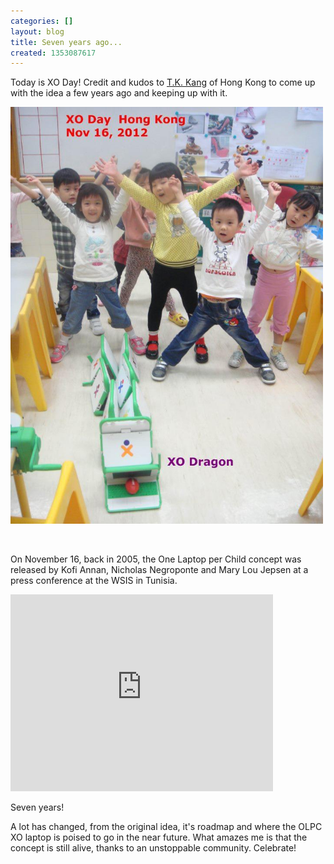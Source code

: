 ```yaml
---
categories: []
layout: blog
title: Seven years ago...
created: 1353087617
---
```

<p>Today is XO Day! Credit and kudos to <a href="http://www.nurturingeducation.com/management/tkkang.html" target="_blank">T.K. Kang</a> of Hong Kong to come up with the idea a few years ago and keeping up with it.</p>
<p><img alt="" src="/sites/default/files/u8/xoday-tkkang.jpg" style="width: 500px; height: 667px;" /></p>
<p>&nbsp;</p>
<p>On November 16, back in 2005, the One Laptop per Child concept was released by Kofi Annan, Nicholas Negroponte and Mary Lou Jepsen at a press conference at the WSIS in Tunisia.</p>
<p><iframe allowfullscreen="" frameborder="0" height="315" src="https://www.youtube.com/embed/H4F_0sshG28" width="420"></iframe></p>
<p>Seven years!</p>
<p>A lot has changed, from the original idea, it&#39;s roadmap and where the OLPC XO laptop is poised to go in the near future. What amazes me is that the concept is still alive, thanks to an unstoppable community. Celebrate!</p>
